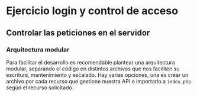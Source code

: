 # Ejercicio login y control de acceso

## Controlar las peticiones en el servidor

### Arquitectura modular

Para facilitar el desarrollo es recomendable plantear una arquitectura modular,
separando el código en distintos archivos que nos faciliten su escritura,
mantenimiento y escalado. Hay varias opciones, una es crear un archivo por cada
recurso que gestione nuestra API e importarlo a `index.php` según el recurso
solicitado.